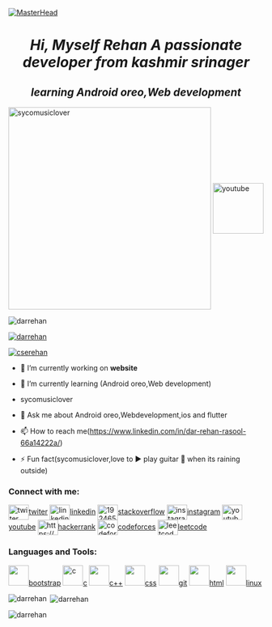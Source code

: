 [![MasterHead](https://1.bp.blogspot.com/-1YMcqqrMOGo/XhzDzo6to5I/AAAAAAAAM3U/AB03zu-TCqMhe5wBEfVQcXR3czvKOLoBQCLcBGAsYHQ/w1200-h630-p-k-no-nu/6-21-2020-Orion-Solar-Eclipse_Bylined.jpg)](https://rishavchanda.io)
<em><strong><h1 align="center">Hi, Myself  Rehan A passionate developer from kashmir srinager</h1></em></strong>
<em><strong><h2 align="center">learning Android oreo,Web development</h2></em></strong>
<span><img align="center" width="400" src="https://cdn.dribbble.com/users/1162077/screenshots/3848914/programmer.gif" alt="sycomusiclover">
 <a href="https://www.youtube.com/channel/UC82A6YxBt-ni7NoP46Cw3rA" alt="youtube"><img align="center" width="100" src="https://th.bing.com/th/id/OIP.zxZkXVGdqdYmhXSL2uuW7QHaHa?pid=ImgDet&rs=1" alt="youtube"></a></span>
<p align="left"> <img src="https://komarev.com/ghpvc/?username=darrehan&label=Profile%20views&color=0e75b6&style=flat" alt="darrehan" /> </p>

<p align="left"> <a href="https://github.com/ryo-ma/github-profile-trophy"><img src="https://github-profile-trophy.vercel.app/?username=darrehan" alt="darrehan" /></a> </p>

<p align="left"> <a href="https://twitter.com/cserehan" target="blank"><img src="https://img.shields.io/twitter/follow/cserehan?logo=twitter&style=for-the-badge" alt="cserehan" /></a> </p>

- 🔭 I’m currently working on **website**

- 🌱 I’m currently learning (Android oreo,Web development)
-   sycomusiclover
- 💬 Ask me about  Android oreo,Webdevelopment,ios and flutter

- 📫 How to reach me(https://www.linkedin.com/in/dar-rehan-rasool-66a14222a/)

- ⚡ Fun fact(sycomusiclover,love to ▶ play guitar 🎸 when its raining outside)

<h3 align="left">Connect with me:</h3>
<p align="left">
<a href="https://twitter.com/cserehan" target="blank"><img align="center" src="" alt="twiter" height="30" width="40" />twiter</a>
<a href="https://linkedin.com/in/https://www.linkedin.com/in/dar-rehan-rasool-66a14222a/" target="blank"><img align="center" src="" alt="linkedin" height="30" width="40" />linkedin</a>
<a href="https://stackoverflow.com/users/19246521" target="blank"><img align="center" src="" alt="19246521" height="30" width="40" />stackoverflow</a>
<a href="https://instagram.com/https://www.instagram.com/dar.rehan_/" target="blank"><img align="center" src="" alt="instagram" height="30" width="40" />instagram</a>
<a href="https://www.youtube.com/channel/UC82A6YxBt-ni7NoP46Cw3rA" target="blank"><img align="center" src="" alt="youtube" height="30" width="40" />youtube</a>
<a href="https://www.hackerrank.com/dashboard" target="blank"><img align="center" src="" alt="https://www.hackerrank.com/dashboard" height="30" width="40" />hackerrank</a>
<a href="https://codeforces.com/profile/sycomusiclover" target="blank"><img align="center" src="" alt="codeforce" height="30" width="40" />codeforces</a>
<a href="https://leetcode.com/darrehanrasool/" target="blank"><img align="center" src="" alt="leetcode" height="30" width="40" />leetcode</a>
</p>
<h3 align="left">Languages and Tools:</h3>
<p align="left"> <a href="https://getbootstrap.com" target="_blank" rel="noreferrer"> <img src="" width="40" height="40"/>bootstrap</a>
<a href="https://www.cprogramming.com/" target="_blank" rel="noreferrer"> <img src="" alt="c" width="40" height="40"/>c</a>
<a href="https://www.w3schools.com/cpp/" target="_blank" rel="noreferrer"> <img src=""  width="40" height="40"/>c++</a> 
<a href="https://www.w3schools.com/css/" target="_blank" rel="noreferrer"> <img src=""  width="40" height="40"/>css</a>
<a href="https://git-scm.com/" target="_blank" rel="noreferrer"> <img src=""  width="40" height="40"/>git</a>
<a href="https://www.w3.org/html/" target="_blank" rel="noreferrer"> <img src=""  width="40" height="40"/>html</a>
<a href="https://www.linux.org/" target="_blank" rel="noreferrer"> <img src=""  width="40" height="40"/>linux</a>
</p>

<p><img align="left" src="https://github-readme-stats.vercel.app/api/top-langs?username=darrehan&show_icons=true&locale=en&layout=compact" alt="darrehan" /></p>

<p>&nbsp;<img align="center" src="https://github-readme-stats.vercel.app/api?username=darrehan&show_icons=true&locale=en" alt="darrehan" /></p>

<p><img align="center" src="https://github-readme-streak-stats.herokuapp.com/?user=darrehan&" alt="darrehan" /></p>
